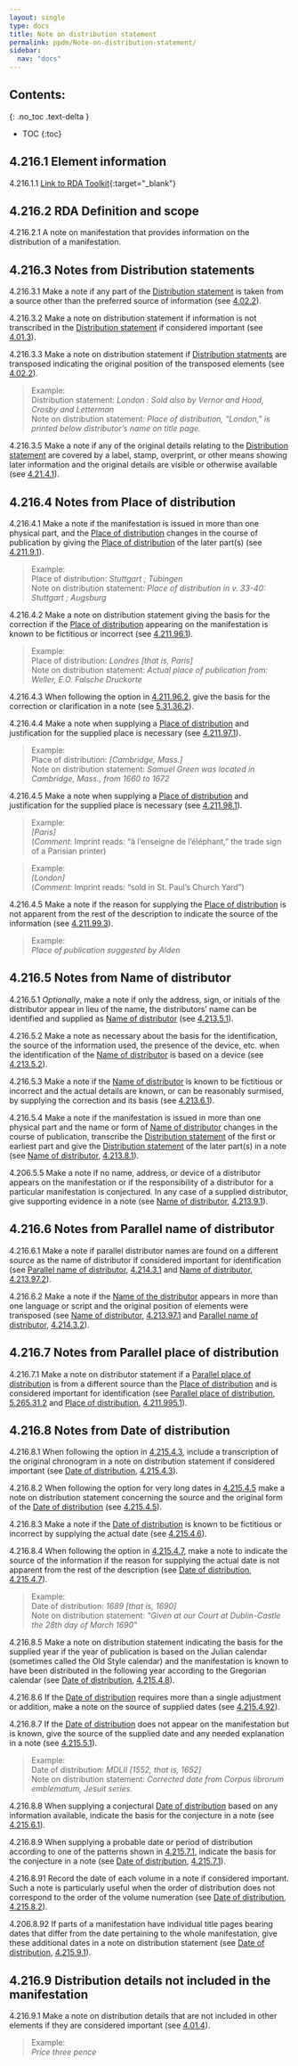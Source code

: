 ```yaml
---
layout: single
type: docs
title: Note on distribution statement
permalink: ppdm/Note-on-distribution-statement/
sidebar:
  nav: "docs"
---
```


## Contents:
{: .no_toc .text-delta }

- TOC
{:toc}

## 4.216.1 Element information

<a name="4.216.1.1">4.216.1.1</a> [Link to RDA Toolkit](https://beta.rdatoolkit.org/Content/Index?externalId=en-US_ala-c00aea47-ad2e-36bd-b358-6a8389c5dc62){:target="_blank"}

## 4.216.2 RDA Definition and scope

<a name="4.216.2.1">4.216.2.1</a> A note on manifestation that provides information on the distribution of a manifestation.

## 4.216.3 Notes from Distribution statements

<a name="4.216.3.1">4.216.3.1</a>  Make a note if any part of the [Distribution statement](/DCRMR/ppdm/Distribution-statement/) is taken from a source other than the preferred source of information (see [4.02.2](/DCRMR/ppdm/#4.02.2)).

<a name="4.216.3.2">4.216.3.2</a> Make a note on distribution statement if information is not transcribed in the [Distribution statement](/DCRMR/ppdm/Distribution-statement/) if considered important (see [4.01.3](/DCRMR/ppdm/#4.01.3)).

<a name="4.216.3.3">4.216.3.3</a> Make a note on distribution statement if [Distribution statments](/DCRMR/ppdm/Distribution-statement/) are transposed indicating the original position of the transposed elements (see [4.02.2](/DCRMR/ppdm/#4.02.2)).

>Example:  
>Distribution statement: <CITE>London : Sold also by Vernor and Hood, Crosby and Letterman</CITE>  
>Note on distribution statement: <CITE>Place of distribution, "London," is printed below distributor’s name on title page.</CITE>

<a name="4.216.3.5">4.216.3.5</a> Make a note if any of the original details relating to the [Distribution statement](/DCRMR/ppdm/Distribution-statement/) are covered by a label, stamp, overprint, or other means showing later information and the original details are visible or otherwise available (see [4.21.4.1](/DCRMR/ppdm/Distribution-statement/#4.21.4.1)).

## 4.216.4 Notes from Place of distribution

<a name="4.216.4.1">4.216.4.1</a> Make a note if the manifestation is issued in more than one physical part, and the [Place of distribution](/DCRMR/ppdm/Place-of-distribution/) changes in the course of publication by giving the [Place of distribution](/DCRMR/ppdm/Place-of-distribution/) of the later part(s) (see [4.211.9.1](/DCRMR/ppdm/Place-of-distribution/#4.211.9.1)).

>Example:  
>Place of distribution: <CITE>Stuttgart ; Tübingen</CITE>  
>Note on distribution statement: <CITE>Place of distribution in v. 33-40: Stuttgart ; Augsburg</CITE>

<a name="4.216.4.2">4.216.4.2</a> Make a note on distribution statement giving the basis for the correction if the [Place of distribution](/DCRMR/ppdm/Place-of-distribution/) appearing on the manifestation is known to be fictitious or incorrect (see [4.211.96.1](/DCRMR/ppdm/Place-of-distribution/#4.211.96.1)).

>Example:  
>Place of distribution: <CITE>Londres [that is, Paris]</CITE>  
>Note on distribution statement: <CITE>Actual place of publication from: Weller, E.O.  Falsche Druckorte</CITE>

<a name="4.216.4.3">4.216.4.3</a> When following the option in [4.211.96.2](/DCRMR/ppdm/Place-of-distribution/#4.211.96.2), give the basis for the correction or clarification in a note (see [5.31.36.2](/DCRMR/ppdm/Place-of-distribution/#5.31.36.2)).

<a name="4.216.4.4">4.216.4.4</a> Make a note when supplying a [Place of distribution](/DCRMR/ppdm/Place-of-distribution/) and justification for the supplied place is necessary (see [4.211.97.1](/DCRMR/ppdm/Place-of-distribution/#4.211.97.1)).

>Example:  
>Place of distribution: <CITE>[Cambridge, Mass.]</CITE>  
>Note on distribution statement: <CITE>Samuel Green was located in Cambridge, Mass., from 1660 to 1672</CITE>

<a name="4.216.4.5">4.216.4.5</a> Make a note when supplying a [Place of distribution](/DCRMR/ppdm/Place-of-distribution/) and justification for the supplied place is necessary (see [4.211.98.1](/DCRMR/ppdm/Place-of-distribution/#4.211.98.1)).

>Example:  
> <CITE>[Paris]</CITE>  
>(*Comment*: Imprint reads: “à l’enseigne de l’éléphant,” the trade sign of a Parisian printer)

>Example:  
><CITE>[London]</CITE>  
>(*Comment*: Imprint reads: “sold in St. Paul’s Church Yard”)

<a name="4.216.4.5">4.216.4.5</a> Make a note if the reason for supplying the [Place of distribution](/DCRMR/ppdm/Place-of-distribution/) is not apparent from the rest of the description to indicate the source of the information (see [4.211.99.3](/DCRMR/ppdm/Place-of-distribution/#4.211.99.3)).

>Example:  
><CITE>Place of publication suggested by Alden</CITE>

## 4.216.5 Notes from Name of distributor

<a name="4.216.5.1">4.216.5.1</a> *Optionally*, make a note if only the address, sign, or initials of the distributor appear in lieu of the name, the distributors’ name can be identified and supplied as [Name of distributor](/DCRMR/ppdm/Name-of-distributor/) (see [4.213.5.1](/DCRMR/ppdm/Name-of-distributor/#4.213.5.1)).

<a name="4.216.5.2">4.216.5.2</a> Make a note as necessary about the basis for the identification, the source of the information used, the presence of the device, etc. when the identification of the [Name of distributor](/DCRMR/ppdm/Name-of-distributor/) is based on a device (see [4.213.5.2](/DCRMR/ppdm/Name-of-distributor/#4.213.5.2)).

<a name="4.216.5.3">4.216.5.3</a> Make a note if the [Name of distributor](/DCRMR/ppdm/Name-of-distributor/) is known to be fictitious or incorrect and the actual details are known, or can be reasonably surmised, by supplying the correction and its basis (see [4.213.6.1](/DCRMR/ppdm/Name-of-distributor/#4.213.6.1)).

<a name="4.216.5.4">4.216.5.4</a> Make a note if the manifestation is issued in more than one physical part and the name or form of [Name of distributor](/DCRMR/ppdm/Name-of-distributor/) changes in the course of publication, transcribe the [Distribution statement](/DCRMR/ppdm/Distribution-statement/) of the first or earliest part and give the [Distribution statement](/DCRMR/ppdm/Distribution-statement/) of the later part(s) in a note (see [Name of distributor](/DCRMR/ppdm/Name-of-distributor/), [4.213.8.1](/DCRMR/ppdm/Name-of-distributor/#4.213.8.1)).

<a name="4.216.5.5">4.206.5.5</a> Make a note if no name, address, or device of a distributor appears on the manifestation or if the responsibility of a distributor for a particular manifestation is conjectured. In any case of a supplied distributor, give supporting evidence in a note (see [Name of distributor](/DCRMR/ppdm/Name-of-distributor/), [4.213.9.1](/DCRMR/ppdm/Name-of-distributor/#4.213.9.1)).

## 4.216.6 Notes from Parallel name of distributor

<a name="4.216.6.1">4.216.6.1</a> Make a note if parallel distributor names are found on a different source as the name of distributor if considered important for identification (see [Parallel name of distributor](/DCRMR/ppdm/Parallel-name-of-distributor/), [4.214.3.1](/DCRMR/ppdm/Parallel-name-of-distributor/#4.214.3.1) and [Name of distributor](/DCRMR/ppdm/Name-of-distributor/), [4.213.97.2](/DCRMR/ppdm/Name-of-distributor/#4.213.97.2)).

<a name="4.216.6.2">4.216.6.2</a> Make a note if the [Name of the distributor](/DCRMR/ppdm/Name-of-distributor/) appears in more than one language or script and the original position of elements were transposed (see [Name of distributor](/DCRMR/ppdm/Name-of-distributor/), [4.213.97.1](/DCRMR/ppdm/Name-of-distributor/#4.213.97.1) and [Parallel name of distributor](/DCRMR/ppdm/Parallel-name-of-distributor/), [4.214.3.2](/DCRMR/ppdm/Parallel-name-of-distributor/#4.214.3.2)).

## 4.216.7 Notes from Parallel place of distribution

<a name="4.216.7.1">4.216.7.1</a> Make a note on distributor statement if a [Parallel place of distribution](/DCRMR/ppdm/Parallel-place-of-distribution/) is from a different source than the [Place of distribution](/DCRMR/ppdm/Place-of-distribution/) and is considered important for identification (see [Parallel place of distribution](/DCRMR/ppdm/Parallel-place-of-distribution/), [5.265.31.2](/DCRMR/ppdm/Parallel-place-of-distribution/#5.265.31.2) and [Place of distribution](/DCRMR/ppdm/Place-of-distribution/), [4.211.995.1](/DCRMR/ppdm/Place-of-distribution/#4.211.995.1)).

## 4.216.8 Notes from Date of distribution

<a name="4.216.8.1">4.216.8.1</a> When following the option in [4.215.4.3](/DCRMR/ppdm/Date-of-distribution/#4.215.4.3), include a transcription of the original chronogram in a note on distribution statement if considered important (see [Date of distribution](/DCRMR/ppdm/Date-of-distribution/), [4.215.4.3](/DCRMR/ppdm/Date-of-distribution/#4.215.4.3)).

<a name="4.216.8.2">4.216.8.2</a> When following the option for very long dates in [4.215.4.5](/DCRMR/ppdm/Date-of-distribution/#4.215.4.5) make a note on distribution statement concerning the source and the original form of the [Date of distribution](/DCRMR/ppdm/Date-of-distribution/) (see [4.215.4.5](/DCRMR/ppdm/Date-of-distribution/#4.215.4.5)).

<a name="4.216.8.3">4.216.8.3</a> Make a note if the [Date of distribution](/DCRMR/ppdm/Date-of-distribution/) is known to be fictitious or incorrect by supplying the actual date (see [4.215.4.6](/DCRMR/ppdm/Date-of-distribution/#4.215.4.6)).

<a name="4.216.8.4">4.216.8.4</a> When following the option in [4.215.4.7](/DCRMR/ppdm/Date-of-distribution/#4.215.4.7), make a note to indicate the source of the information if the reason for supplying the actual date is not apparent from the rest of the description (see [Date of distribution](/DCRMR/ppdm/Date-of-distribution/), [4.215.4.7](/DCRMR/ppdm/Date-of-distribution/#4.215.4.7)).

>Example:  
>Date of distribution: <CITE>1689 [that is, 1690]</CITE>  
>Note on distribution statement: <CITE>"Given at our Court at Dublin-Castle the 28th day of March 1690"</CITE>

<a name="4.216.8.5">4.216.8.5</a> Make a note on distribution statement indicating the basis for the supplied year if the year of publication is based on the Julian calendar (sometimes called the Old Style calendar) and the manifestation is known to have been distributed in the following year according to the Gregorian calendar (see [Date of distribution](/DCRMR/ppdm/Date-of-distribution/), [4.215.4.8](/DCRMR/ppdm/Date-of-distribution/#4.215.4.8)).

<a name="4.216.8.6">4.216.8.6</a> If the [Date of distribution](/DCRMR/ppdm/Date-of-distribution/) requires more than a single adjustment or addition, make a note on the source of supplied dates (see  [4.215.4.92](/DCRMR/ppdm/Date-of-distribution/#4.215.4.92)).

<a name="4.216.8.7">4.216.8.7</a> If the [Date of distribution](/DCRMR/ppdm/Date-of-distribution/) does not appear on the manifestation but is known, give the source of the supplied date and any needed explanation in a note (see [4.215.5.1](/DCRMR/ppdm/Date-of-distribution/#4.215.5.1)).

>Example:  
>Date of distribution: <CITE>MDLII [1552, that is, 1652]</CITE>  
>Note on distribution statement: <CITE>Corrected date from Corpus librorum emblematum, Jesuit series.</CITE>

<a name="4.216.8.8">4.216.8.8</a> When supplying a conjectural [Date of distribution](/DCRMR/ppdm/Date-of-distribution/) based on any information available, indicate the basis for the conjecture in a note (see [4.215.6.1](/DCRMR/ppdm/Date-of-distribution/#4.215.6.1)).

<a name="4.216.8.9">4.216.8.9</a> When supplying a probable date or period of distribution according to one of the patterns shown in  [4.215.7.1](/DCRMR/ppdm/Date-of-distribution/#4.215.7.1), indicate the basis for the conjecture in a note (see [Date of distribution](/DCRMR/ppdm/Date-of-distribution/), [4.215.7.1](/DCRMR/ppdm/Date-of-distribution/#4.215.7.1)).

<a name="4.216.8.91">4.216.8.91</a> Record the date of each volume in a note if considered important. Such a note is particularly useful when the order of distribution does not correspond to the order of the volume numeration (see [Date of distribution](/DCRMR/ppdm/Date-of-distribution/), [4.215.8.2](/DCRMR/ppdm/Date-of-distribution/#4.215.8.2)).

<a name="4.216.8.92">4.206.8.92</a> If parts of a manifestation have individual title pages bearing dates that differ from the date pertaining to the whole manifestation, give these additional dates in a note on distribution statement (see [Date of distribution](/DCRMR/ppdm/Date-of-distribution/), [4.215.9.1](/DCRMR/ppdm/Date-of-distribution/#4.215.9.1)).

## 4.216.9 Distribution details not included in the manifestation

<a name="4.216.9.1">4.216.9.1</a> Make a note on distribution details that are not included in other elements if they are considered important (see [4.01.4](/DCRMR/ppdm/#4.01.4)).

>Example:  
><CITE>Price three pence</CITE>
